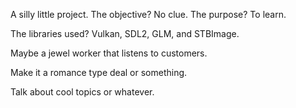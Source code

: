 A silly little project.
The objective? No clue.
The purpose? To learn.

The libraries used? Vulkan, SDL2, GLM, and STBImage.

Maybe a jewel worker that listens to customers.

Make it a romance type deal or something.

Talk about cool topics or whatever.
